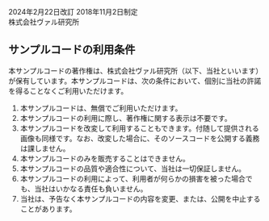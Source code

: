 2024年2月22日改訂
2018年11月2日制定  
株式会社ヴァル研究所

## サンプルコードの利用条件

本サンプルコードの著作権は、株式会社ヴァル研究所（以下、当社といいます）が保有しています。本サンプルコードは、次の条件において、個別に当社の許諾を得ることなくご利用いただけます。

1. 本サンプルコードは、無償でご利用いただけます。
1. 本サンプルコードの利用に際し、著作権に関する表示は不要です。
1. 本サンプルコードを改変して利用することもできます。付随して提供される画像も同様です。なお、改変した場合に、そのソースコードを公開する義務は課しません。
1. 本サンプルコードのみを販売することはできません。
1. 本サンプルコードの品質や適合性について、当社は一切保証しません。
1. 本サンプルコードの利用によって、利用者が何らかの損害を被った場合でも、当社はいかなる責任も負いません。
1. 当社は、予告なく本サンプルコードの内容を変更、または、公開を中止することがあります。
